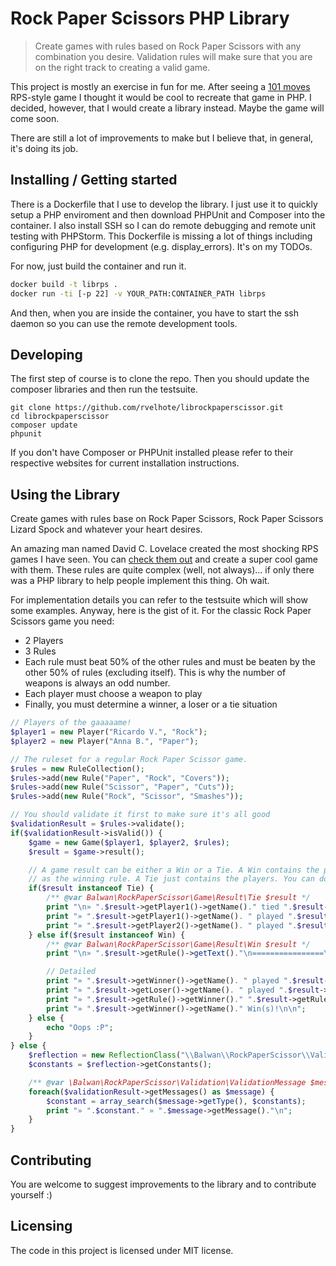 # Rock Paper Scissors PHP Library
> Create games with rules based on Rock Paper Scissors with any combination you desire. Validation rules will make sure that you are on the right track to creating a valid game.

This project is mostly an exercise in fun for me. After seeing a [101 moves](http://www.umop.com/rps101.htm) RPS-style game I thought it would be cool to recreate that game in PHP. I decided, however, that I would create a library instead. Maybe the game will come soon.

There are still a lot of improvements to make but I believe that, in general, it's doing its job.

## Installing / Getting started

There is a Dockerfile that I use to develop the library. I just use it to quickly setup a PHP enviroment and then download PHPUnit and Composer into the container. I also install SSH so I can do remote debugging and remote unit testing with PHPStorm. This Dockerfile is missing a lot of things including configuring PHP for development (e.g. display_errors). It's on my TODOs.

For now, just build the container and run it.
```bash
docker build -t librps .
docker run -ti [-p 22] -v YOUR_PATH:CONTAINER_PATH librps
```

And then, when you are inside the container, you have to start the ssh daemon so you can use the remote development tools.

## Developing

The first step of course is to clone the repo. Then you should update the composer libraries and then run the testsuite.

```shell
git clone https://github.com/rvelhote/librockpaperscissor.git
cd librockpaperscissor
composer update
phpunit
```

If you don't have Composer or PHPUnit installed please refer to their respective websites for current installation instructions.

## Using the Library

Create games with rules base on Rock Paper Scissors, Rock Paper Scissors Lizard Spock and whatever your heart desires.

An amazing man named David C. Lovelace created the most shocking RPS games I have seen. You can [check them out](http://www.umop.com/rps.htm) and create a super cool game with them. These rules are quite complex (well, not always)... if only there was a PHP library to help people implement this thing. Oh wait.

For implementation details you can refer to the testsuite which will show some examples. Anyway, here is the gist of it. For the classic Rock Paper Scissors game you need:

* 2 Players
* 3 Rules
* Each rule must beat 50% of the other rules and must be beaten by the other 50% of rules (excluding itself). This is why the number of weapons is always an odd number.
* Each player must choose a weapon to play
* Finally, you must determine a winner, a loser or a tie situation

```PHP
// Players of the gaaaaame!
$player1 = new Player("Ricardo V.", "Rock");
$player2 = new Player("Anna B.", "Paper");

// The ruleset for a regular Rock Paper Scissor game.
$rules = new RuleCollection();
$rules->add(new Rule("Paper", "Rock", "Covers"));
$rules->add(new Rule("Scissor", "Paper", "Cuts"));
$rules->add(new Rule("Rock", "Scissor", "Smashes"));

// You should validate it first to make sure it's all good
$validationResult = $rules->validate();
if($validationResult->isValid()) {
    $game = new Game($player1, $player2, $rules);
    $result = $game->result();

    // A game result can be either a Win or a Tie. A Win contains the players that participated (and their plays) as well
    // as the winning rule. A Tie just contains the players. You can do whatever you want with the data.
    if($result instanceof Tie) {
        /** @var Balwan\RockPaperScissor\Game\Result\Tie $result */
        print "\n» ".$result->getPlayer1()->getName()." tied ".$result->getPlayer2()->getName()."\n";
        print "» ".$result->getPlayer1()->getName(). " played ".$result->getPlayer1()->getPlay()."\n";
        print "» ".$result->getPlayer2()->getName(). " played ".$result->getPlayer2()->getPlay()."\n";
    } else if($result instanceof Win) {
        /** @var Balwan\RockPaperScissor\Game\Result\Win $result */
        print "\n» ".$result->getRule()->getText()."\n================\n";

        // Detailed
        print "» ".$result->getWinner()->getName(). " played ".$result->getWinner()->getPlay()."\n";
        print "» ".$result->getLoser()->getName(). " played ".$result->getLoser()->getPlay()."\n";
        print "» ".$result->getRule()->getWinner()." ".$result->getRule()->getOutcome()." ".$result->getRule()->getLoser()."\n";
        print "» ".$result->getWinner()->getName()." Win(s)!\n\n";
    } else {
        echo "Oops :P";
    }
} else {
    $reflection = new ReflectionClass("\\Balwan\\RockPaperScissor\\Validation\\ValidationMessage");
    $constants = $reflection->getConstants();

    /** @var \Balwan\RockPaperScissor\Validation\ValidationMessage $message */
    foreach($validationResult->getMessages() as $message) {
        $constant = array_search($message->getType(), $constants);
        print "» ".$constant." » ".$message->getMessage()."\n";
    }
}
```

## Contributing
You are welcome to suggest improvements to the library and to contribute yourself :)

## Licensing
The code in this project is licensed under MIT license.